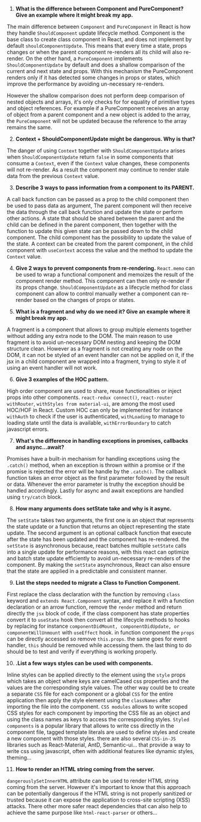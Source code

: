 1. **What is the difference between Component and PureComponent? Give an example where it might break my app.**


The main difference between `Component` and `PureComponent` in React is how they handle `ShouldComponent` update lifecycle method.
Component is the base class to create class component in React, and does not implement by default `shouldComponentUpdate`. This means that every time a state, props changes or when the parent component re-renders all its child will also re-render.
On the other hand, a `PureComponent` implements `ShouldComponentUpdate` by default and does a shallow comparison of the current and next state and props. With this mechanism the PureComponent renders only if it has detected some changes in props or states, which improve the performance by avoiding un-necessary re-renders.

However the shallow comparison does not perform deep comparison of nested objects and arrays, it's only checks for for equality of primitive types and object references. For example if a PureComponent receives an array of object from a parent component and a new object is added to the array, the `PureComponent` will not be updated because the reference to the array remains the same.


2. **Context + ShouldComponentUpdate might be dangerous. Why is that?**

The danger of using `Context` together with `ShouldComponentUpdate` arises when `ShouldComponentUpdate` return `false` in some components that consume a `Context`, even if the `Context` value changes, these components will not re-render.
As a result the component may continue to render stale data from the previous `Context` value.

3. **Describe 3 ways to pass information from a component to its PARENT.**

A call back function can be passed as a prop to the child component then be used to pass data as argument, The parent component will then receive the data through the call back function and update the state or perform other actions.
A state that should be shared between the parent and the child can be defined in the parent component, then together with the function to update this given state can be passed down to the child component. The child component has the possibility to update the value of the state.
A context can be created from the parent component, in the child component with `useContext` access the value and the method to update the `Context` value.

4. **Give 2 ways to prevent components from re-rendering.**
`React.memo` can be used to wrap a functional component and memoizes the result of the component render method. This component can then only re-render if its props change.
`ShouldComponentUpdate` as a lifecycle method for class component can allow to control manually wether a component can re-render based on the changes of props or states.

5. **What is a fragment and why do we need it? Give an example where it might break my app.**

A fragment is a component that allows to group multiple elements together without adding any extra node to the DOM. The main reason to use fragment is to avoid un-necessary DOM nesting and keeping the DOM structure clean. However as a fragment is not creating any node on the DOM, it can not be styled of an event handler can not be applied on it, if the jsx in a child component are wrapped into a fragment, trying to style it of using an event handler will not work.

6. **Give 3 examples of the HOC pattern.**

High order component are used to share, reuse functionalities or inject props into other components. 
`react-redux connect()`, `react-router withRouter`, `withStyles from material-ui`, are among the most used HOC/HOF in React.
Custom HOC can only be implemented for instance `withAuth` to check if the user is authenticated, `withLoading` to manage to loading state until the data is available, `withErrorBoundary` to catch javascript errors.

7. **What's the difference in handling exceptions in promises, callbacks and async…await?**

Promises have a built-in mechanism for handling exceptions using the `.catch()` method, when an exception is thrown within a promise or if the promise is rejected the error will be handle by the `.catch()`. The callback function takes an error object as the first parameter followed by the result or data. Whenever the error parameter is truthy the exception should be handled accordingly.
Lastly for async and await exceptions are handled using `try/catch` block.

8. **How many arguments does setState take and why is it async.**

The `setState` takes two arguments, the first one is an object that represents the state update or a function that returns an object representing the state update. The second argument is an optional callback function that execute after the state has been updated and the component has re-rendered. the `setState` is asynchronous because, react batches multiple `setState` calls into a single update for performance reasons, with this react can optimize and batch state update efficiently to avoid un-necessary re-renders of the component. By making the `setState` asynchronous, React can also ensure that the state are applied in a predictable and consistent manner.

9. **List the steps needed to migrate a Class to Function Component.**

First replace the class declaration with the function by removing `class` keyword and `extends React.Component` syntax, and replace it with a function declaration or an arrow function, remove the `render` method and return directly the `jsx` block of code, if the class component has state properties convert it to `useState` hook then convert all the lifecycle methods to hooks by replacing for instance `componentDidMount, componentDidUpdate, or componentWillUnmount` with `useEffect` hook. in function component the `props` can be directly accessed so remove `this.props`. the same goes for event handler, `this` should be removed while accessing them. the last thing to do should be to test and verify if everything is working properly.

10. **.List a few ways styles can be used with components.**

Inline styles can be applied directly to the element using the `style` props which takes an object where keys are camelCased css properties and the values are the corresponding style values. The other way could be to create a separate `CSS` file for each component or a global `CSS` for the entire application then apply the style element using the `classNames` after importing the file into the component. `CSS modules` allows to write scoped CSS styles for each component by importing the CSS file as an object and using the class names as keys to access the corresponding styles. `Styled components` is a popular library that allows to write css directly in the component file, tagged template literals are used to define styles and create a new component with those styles. there are also several `CSS-in-JS` libraries such as React-Material, AntD, Semantic-ui... that provide a way to write css using javascript, often with additional features like dynamic styles, theming...

11. **How to render an HTML string coming from the server.**

`dangerouslySetInnerHTML` attribute can be used to render HTML string coming from the server. However it's important to know that this approach can be potentially dangerous if the HTML string is not properly sanitized or trusted because it can expose the application to cross-site scripting (XSS) attacks. There other more safer react dependencies that can also help to achieve the same purpose like `html-react-parser` or others...